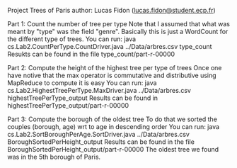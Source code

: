 Project Trees of Paris
author: Lucas Fidon (lucas.fidon@student.ecp.fr)

Part 1: Count the number of tree per type
Note that I assumed that what was meant by "type" was the field "genre".
Basically this is just a WordCount for the different type of trees.
You can run:
java cs.Lab2.CountPerType.CountDriver.java ../Data/arbres.csv type_count
Resukts can be found in the file type_count/part-r-00000

Part 2: Compute the height of the highest tree per type of trees
Once one have notive that the max operator is commutative and distributive using MapReduce to compute it is easy
You can run:
java cs.Lab2.HighestTreePerType.MaxDriver.java ../Data/arbres.csv highestTreePerType_output
Results can be found in highestTreePerType_output/part-r-00000

Part 3: Compute the borough of the oldest tree
To do that we sorted the couples (borough, age) wrt to age in descending order
You can run:
java cs.Lab2.SortBoroughPerAge.SortDriver.java ../Data/arbres.csv BoroughSortedPerHeight_output
Results can be found in the file BoroughSortedPerHeight_output/part-r-00000
The oldest tree we found was in the 5th borough of Paris. 
